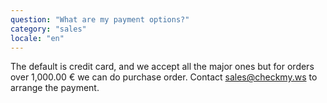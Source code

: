 ```yaml
---
question: "What are my payment options?"
category: "sales"
locale: "en"
---
```


The default is credit card, and we accept all the major ones but for orders over 1,000.00 € we can do purchase order. Contact sales@checkmy.ws to arrange the payment.